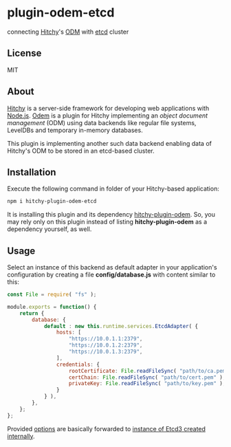 # plugin-odem-etcd

connecting [Hitchy](http://hitchyjs.org)'s [ODM](https://hitchyjs.github.io/plugin-odem/) with [etcd](https://etcd.io/) cluster

## License

MIT

## About

[Hitchy](http://hitchyjs.org) is a server-side framework for developing web applications with [Node.js](https://nodejs.org). [Odem](https://hitchyjs.github.io/plugin-odem/) is a plugin for Hitchy implementing an _object document management_ (ODM) using data backends like regular file systems, LevelDBs and temporary in-memory databases.
 
This plugin is implementing another such data backend enabling data of Hitchy's ODM to be stored in an etcd-based cluster.


## Installation

Execute the following command in folder of your Hitchy-based application:

```bash
npm i hitchy-plugin-odem-etcd
```

It is installing this plugin and its dependency [hitchy-plugin-odem](https://www.npmjs.com/package/hitchy-plugin-odem). So, you may rely only on this plugin instead of listing **hitchy-plugin-odem** as a dependency yourself, as well.

## Usage

Select an instance of this backend as default adapter in your application's configuration by creating a file **config/database.js** with content similar to this:

```javascript
const File = require( "fs" );

module.exports = function() {
    return {
        database: {
            default : new this.runtime.services.EtcdAdapter( {
                hosts: [
                    "https://10.0.1.1:2379",
                    "https://10.0.1.2:2379",
                    "https://10.0.1.3:2379",
                ],
                credentials: {
                    rootCertificate: File.readFileSync( "path/to/ca.pem" ),
                    certChain: File.readFileSync( "path/to/cert.pem" ),
                    privateKey: File.readFileSync( "path/to/key.pem" ),
                }
            } ),
        },
    };
};
```

Provided [options](https://mixer.github.io/etcd3/interfaces/options_.ioptions.html) are basically forwarded to [instance of Etcd3 created internally](https://mixer.github.io/etcd3/classes/namespace_.namespace.html).
